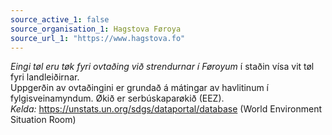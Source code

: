 ```yaml
---
source_active_1: false
source_organisation_1: Hagstova Føroya
source_url_1: "https://www.hagstova.fo"
---
```


*Eingi tøl eru tøk fyri ovtaðing við strendurnar í Føroyum* í staðin vísa vit tøl fyri landleiðirnar.  
Uppgerðin av ovtaðingini er grundað á mátingar av havlitinum í fylgisveinamyndum. Økið er serbúskaparøkið (EEZ).  
*Kelda:* https://unstats.un.org/sdgs/dataportal/database (World Environment Situation Room)   
